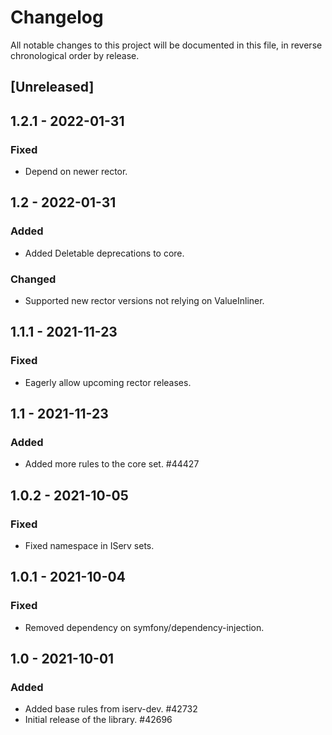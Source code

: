 # Changelog

All notable changes to this project will be documented in this file, in reverse chronological order by release.

## [Unreleased]

## 1.2.1 - 2022-01-31

### Fixed

- Depend on newer rector.

## 1.2 - 2022-01-31

### Added

- Added Deletable deprecations to core.

### Changed

- Supported new rector versions not relying on ValueInliner.

## 1.1.1 - 2021-11-23

### Fixed

- Eagerly allow upcoming rector releases.

## 1.1 - 2021-11-23

### Added

- Added more rules to the core set. #44427

## 1.0.2 - 2021-10-05

### Fixed

- Fixed namespace in IServ sets.

## 1.0.1 - 2021-10-04

### Fixed

- Removed dependency on symfony/dependency-injection.

## 1.0 - 2021-10-01

### Added

- Added base rules from iserv-dev. #42732
- Initial release of the library. #42696

